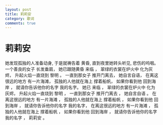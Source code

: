 ```yaml
---
layout: post
title: 莉莉安
category: 歌词
comments: true
---
```


# 莉莉安
她发现孤独的人准备动身,
于是就祷告着 黄昏, 
直到夜里她转头听见, 
悲伤的呜咽。 
一个善良的女子 长发垂肩， 
她已跟随黄昏 来临 ，
翠绿的衣裳在炉火中 化为灰烬， 
升起火焰一直烧到 黎明 。
一直到那女子 推开门离去， 
她自言自语， 
在离这很远的地方 有一片海滩， 
孤独的人他就在海上 撑着船帆， 
如果你看到他 回到海岸 ，
就请你告诉他你的名字 我的名字。 
她已 来临 ，
翠绿的衣裳在炉火中 化为灰烬， 
升起火焰一直烧到 黎明 ，
一直到那女子 推开门离去 ，
她自言自语 。
在离这很远的地方 有一片海滩 ，
孤独的人他就在海上 撑着船帆 ，
如果你看到他 回到海岸 ，
就请你告诉他你的名字 我的名字， 
在离这很远的地方 有一片海滩 ，
孤独的人他就在海上 撑着船帆 ，
如果你看到他 回到海岸 ，
就请你告诉他你的名字 我的名字 ，
莉莉安 。

